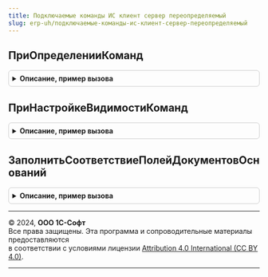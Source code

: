 ```yaml
---
title: Подключаемые команды ИС клиент сервер переопределяемый
slug: erp-uh/подключаемые-команды-ис-клиент-сервер-переопределяемый
---
```



## ПриОпределенииКоманд
<details style="margin: 1em 0; padding: 0.5em; border: 1px solid #ccc; border-radius: 6px;">

<summary style="font-weight: bold; cursor: pointer;">Описание, пример вызова</summary>

```bsl

// При определении команд.
//
// Параметры:
//  ИмяФормы - Строка - Имя формы объекта ГосИС, на которую добавляются команды ввода/выбора основания
//  Команды - Массив Из См. ПодключаемыеКомандыИСКлиенСервер.ОписаниеКоманды - Добавляемые на форму команды
Процедура ПриОпределенииКоманд(ИмяФормы, Команды) Экспорт
```

Пример вызова
```bsl
ПодключаемыеКомандыИСКлиентСерверПереопределяемый.ПриОпределенииКоманд(ИмяФормы, Команды) 
```
</details>

## ПриНастройкеВидимостиКоманд
<details style="margin: 1em 0; padding: 0.5em; border: 1px solid #ccc; border-radius: 6px;">

<summary style="font-weight: bold; cursor: pointer;">Описание, пример вызова</summary>

```bsl

// Настройка видимости команд ввода/выбора основания в зависимости от реквизитов объекта.
//   Если зависимости нет, переопределения не требуется.
//
// Параметры:
//  Форма - ФормаКлиентскогоПриложения - Форма объекта ГосИС с командами ввода/выбора основания
//  КомандыОбъекта - Массив Из См. ПодключаемыеКомандыИСКлиентСервер.ОписаниеКоманды - Команды объекта
Процедура ПриНастройкеВидимостиКоманд(Форма, КомандыОбъекта) Экспорт
```

Пример вызова
```bsl
ПодключаемыеКомандыИСКлиентСерверПереопределяемый.ПриНастройкеВидимостиКоманд(Форма, КомандыОбъекта) 
```
</details>

## ЗаполнитьСоответствиеПолейДокументовОснований
<details style="margin: 1em 0; padding: 0.5em; border: 1px solid #ccc; border-radius: 6px;">

<summary style="font-weight: bold; cursor: pointer;">Описание, пример вызова</summary>

```bsl

// Заполнить соответствие полей документов оснований (фильтр выбора основания).
//
// Параметры:
//  Форма - ФормаКлиентскогоПриложения - источник вызова
//  ТипОбъекта - Тип - Тип объекта
//  СоответствиеПолей - Соответствие Из Произвольный - Соответствие полей объекта и основания
Процедура ЗаполнитьСоответствиеПолейДокументовОснований(Форма, ТипОбъекта, СоответствиеПолей) Экспорт
```

Пример вызова
```bsl
ПодключаемыеКомандыИСКлиентСерверПереопределяемый.ЗаполнитьСоответствиеПолейДокументовОснований(Форма, ТипОбъекта, СоответствиеПолей) 
```
</details>

---

© 2024, **ООО 1С-Софт**  
Все права защищены. Эта программа и сопроводительные материалы предоставляются  
в соответствии с условиями лицензии [Attribution 4.0 International (CC BY 4.0)](https://creativecommons.org/licenses/by/4.0/legalcode).

---
